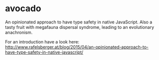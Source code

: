 # avocado
An opinionated approach to have type safety in native JavaScript. Also a tasty fruit with megafauna dispersal syndrome, leading to an evolutionary anachronism.

For an introduction have a look here:
http://www.rafelsberger.at/blog/2015/04/an-opinionated-approach-to-have-type-safety-in-native-javascript/
